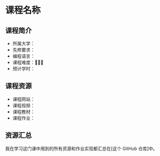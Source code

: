 # 课程名称

## 课程简介

- 所属大学：
- 先修要求：
- 编程语言：
- 课程难度：🌟🌟🌟
- 预计学时：

## 课程资源

- 课程网站：
- 课程视频：
- 课程教材：
- 课程作业：

## 资源汇总

我在学习这门课中用到的所有资源和作业实现都汇总在[这个 GitHub 仓库]中。
